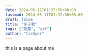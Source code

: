 ```yaml
---
date: 2024-05-11T01:37:56+08:00
lastmod: 2024-05-11T01:37:56+08:00
draft: false
title: "关于我"
tags: ["配置", "git"]
author: "fishyer"
---
```


this is a page about me
